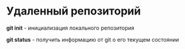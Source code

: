# Удаленный репозиторий

**git init** - инициализация локального репозитория

**git status** - получить информацию от git о его текущем состоянии